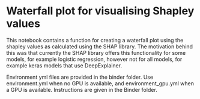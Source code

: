 # Waterfall plot for visualising Shapley values

This notebook contains a function for creating a waterfall plot using the shapley values as calculated using the SHAP library. The motivation behind this was that currently the SHAP library offers this functionality for some models, for example logistic regression, however not for all models, for example keras models that use DeepExplainer.

Environment yml files are provided in the binder folder. Use environment.yml when no GPU is available, and environment_gpu.yml when a GPU is available. Instructions are given in the Binder folder.
